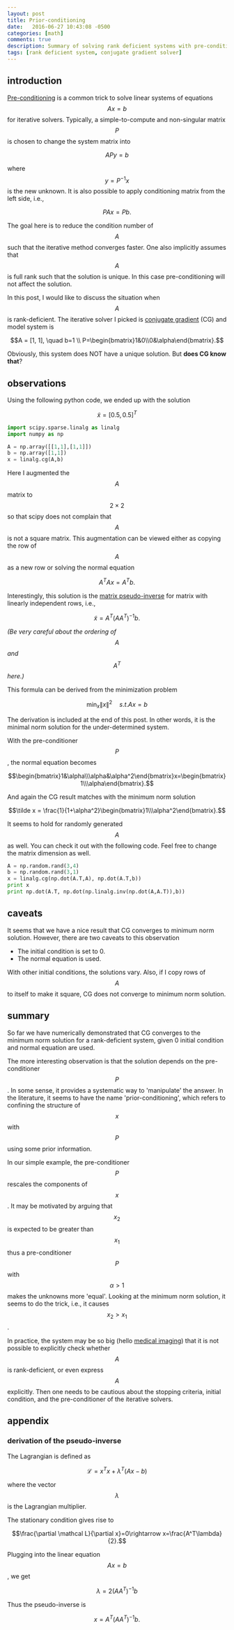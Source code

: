 ```yaml
---
layout: post
title: Prior-conditioning
date:   2016-06-27 10:43:08 -0500
categories: [math]
comments: true
description: Summary of solving rank deficient systems with pre-conditioning and the conjugate gradient solver
tags: [rank deficient system, conjugate gradient solver]
---
```


## introduction

[Pre-conditioning](https://en.wikipedia.org/wiki/pre-conditioner) is a common trick to solve linear systems of equations $$Ax=b$$ for iterative solvers.
Typically, a simple-to-compute and non-singular matrix $$P$$ is 
chosen to change the system matrix into 

$$APy=b$$

where $$y = P^{-1}x$$ is the new unknown. 
It is also possible to apply conditioning matrix from the left side, i.e.,

$$PAx = Pb.$$

The goal here is to reduce the condition number of $$A$$ such that
the iterative method converges faster.
One also implicitly assumes that $$A$$ is full rank such that the 
solution is unique. In this case pre-conditioning will not affect
the solution.

In this post, I would like to discuss the situation when $$A$$ is
rank-deficient. The iterative solver I picked is [conjugate gradient](https://en.wikipedia.org/wiki/Conjugate_gradient_method) (CG) and 
model system is 

$$A = [1, 1], \quad b=1 \\
P=\begin{bmatrix}1&0\\0&\alpha\end{bmatrix}.$$

Obviously, this system does NOT have a unique solution. But **does 
CG know that**?

## observations

Using the following python code, we ended up with the solution 

$$\tilde x = [0.5, 0.5]^T$$

``` python
import scipy.sparse.linalg as linalg
import numpy as np

A = np.array([[1,1],[1,1]])
b = np.array([1,1])
x = linalg.cg(A,b)
```

Here I augmented the $$A$$ matrix to $$2\times2$$ so that scipy does 
not complain that $$A$$ is not a square matrix. 
This augmentation can be viewed either as copying the 
row of $$A$$ as a new row or solving the normal equation

$$A^TA x = A^T b.$$

Interestingly, this solution is the [matrix pseudo-inverse](https://en.wikipedia.org/wiki/Moore%E2%80%93Penrose_pseudoinverse) 
for matrix with linearly independent rows, i.e., 

$$\tilde x = A^T(AA^T)^{-1} b.$$

*(Be very careful about the ordering of $$A$$ and $$A^T$$ here.)*

This formula can be derived from the minimization problem 

$$ \min_x\|x\|^2\quad s.t. Ax=b$$

The derivation is included at the end of this post. In other words,
it is the minimal norm solution for the under-determined system.

With the pre-conditioner $$P$$, the normal equation becomes

$$\begin{bmatrix}1&\alpha\\\alpha&\alpha^2\end{bmatrix}x=\begin{bmatrix}1\\\alpha\end{bmatrix}.$$

And again the CG result matches with the minimum norm solution

$$\tilde x = \frac{1}{1+\alpha^2}\begin{bmatrix}1\\\alpha^2\end{bmatrix}.$$

It seems to hold for randomly generated $$A$$ as well.
You can check it out with the following code.
Feel free to change the matrix dimension as well.

```python
A = np.random.rand(3,4)
b = np.random.rand(3,1)
x = linalg.cg(np.dot(A.T,A), np.dot(A.T,b))
print x 
print np.dot(A.T, np.dot(np.linalg.inv(np.dot(A,A.T)),b))
```

## caveats

It seems that we have a nice result that CG converges to minimum norm 
solution. However, there are two caveats to this observation

* The initial condition is set to 0.
* The normal equation is used.

With other initial conditions, the solutions vary. 
Also, if I copy rows of $$A$$ to itself to make it square, 
CG does not converge to minimum norm solution.

## summary

So far we have numerically demonstrated that CG converges to the 
minimum norm solution for a rank-deficient system, given 0 initial
condition and normal equation are used. 

The more interesting observation is that the solution depends on the
pre-conditioner $$P$$. In some sense, it provides a systematic way to
'manipulate' the answer.
In the literature, it seems to have the name 'prior-conditioning', 
which refers to confining the structure of $$x$$ with $$P$$
using some prior information.

In our simple example, the pre-conditioner $$P$$ rescales the 
components of $$x$$. It may be motivated by arguing that $$x_2$$
is expected to be greater than $$x_1$$ thus a pre-conditioner $$P$$ 
with $$\alpha>1$$ makes the unknowns more 'equal'.
Looking at the minimum norm solution, it seems to do the trick, i.e.,
it causes $$x_2>x_1$$.

In practice, the system may be so big (hello [medical imaging](https://en.wikipedia.org/wiki/Medical_imaging)) that it is not possible to 
explicitly check whether $$A$$ is rank-deficient, or even express
$$A$$ explicitly. Then one needs to be cautious about the stopping criteria, 
initial condition, and the pre-conditioner of the iterative solvers.

## appendix

### derivation of the pseudo-inverse

The Lagrangian is defined as 

$$\mathcal L = x^Tx + \lambda^T(Ax-b)$$ 

where the vector $$\lambda$$ is the Lagrangian multiplier.

The stationary condition gives rise to

$$\frac{\partial \mathcal L}{\partial x}=0\rightarrow x=\frac{A^T\lambda}{2}.$$

Plugging into the linear equation $$Ax=b$$, we get 

$$\lambda = 2(AA^T)^{-1}b$$

Thus the pseudo-inverse is 

$$ x = A^T(AA^T)^{-1}b.$$
